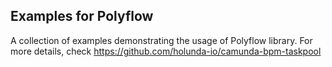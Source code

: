 ## Examples for Polyflow

A collection of examples demonstrating the usage of Polyflow library.
For more details, check https://github.com/holunda-io/camunda-bpm-taskpool
